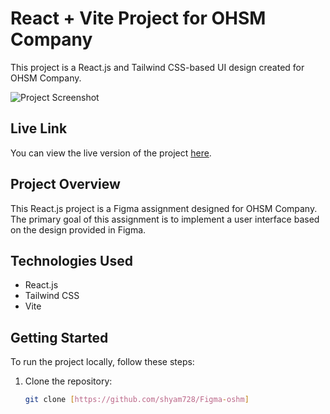 # React + Vite Project for OHSM Company

This project is a React.js and Tailwind CSS-based UI design created for OHSM Company.

![Project Screenshot](path/to/screenshot-1.png)

## Live Link

You can view the live version of the project [here](https://figma-oshm.vercel.app/).

## Project Overview

This React.js project is a Figma assignment designed for OHSM Company. The primary goal of this assignment is to implement a user interface based on the design provided in Figma.


## Technologies Used

- React.js
- Tailwind CSS
- Vite

## Getting Started

To run the project locally, follow these steps:

1. Clone the repository:

   ```bash
   git clone [https://github.com/shyam728/Figma-oshm]

